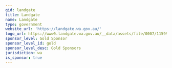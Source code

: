 ```yaml
---
gid: landgate
title: Landgate
name: Landgate
type: government
website_url: 'https://landgate.wa.gov.au/'
logo_url: https://www0.landgate.wa.gov.au/__data/assets/file/0007/11599/LGGVCOM4.svg
sponsor_level: Gold Sponsor
sponsor_level_id: gold
sponsor_level_desc: Gold Sponsors
jurisdiction: wa
is_sponsor: true
---
```

